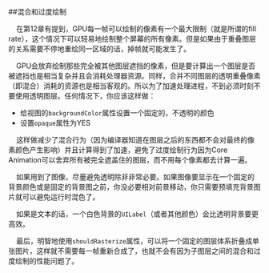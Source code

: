 
##混合和过度绘制

&nbsp;&nbsp;&nbsp;&nbsp;在第12章有提到，GPU每一帧可以绘制的像素有一个最大限制（就是所谓的fill rate），这个情况下可以轻易地绘制整个屏幕的所有像素。但是如果由于重叠图层的关系需要不停地重绘同一区域的话，掉帧就可能发生了。

&nbsp;&nbsp;&nbsp;&nbsp;GPU会放弃绘制那些完全被其他图层遮挡的像素，但是要计算出一个图层是否被遮挡也是相当复杂并且会消耗处理器资源。同样，合并不同图层的透明重叠像素（即混合）消耗的资源也是相当客观的。所以为了加速处理进程，不到必须时刻不要使用透明图层。任何情况下，你应该这样做：

* 给视图的`backgroundColor`属性设置一个固定的，不透明的颜色
* 设置`opaque`属性为YES

&nbsp;&nbsp;&nbsp;&nbsp;这样做减少了混合行为（因为编译器知道在图层之后的东西都不会对最终的像素颜色产生影响）并且计算得到了加速，避免了过度绘制行为因为Core Animation可以舍弃所有被完全遮盖住的图层，而不用每个像素都去计算一遍。

&nbsp;&nbsp;&nbsp;&nbsp;如果用到了图像，尽量避免透明除非非常必要。如果图像要显示在一个固定的背景颜色或是固定的背景图之前，你没必要相对前景移动，你只需要预填充背景图片就可以避免运行时混色了。

&nbsp;&nbsp;&nbsp;&nbsp;如果是文本的话，一个白色背景的`UILabel`（或者其他颜色）会比透明背景要更高效。

&nbsp;&nbsp;&nbsp;&nbsp;最后，明智地使用`shouldRasterize`属性，可以将一个固定的图层体系折叠成单张图片，这样就不需要每一帧重新合成了，也就不会有因为子图层之间的混合和过度绘制的性能问题了。
